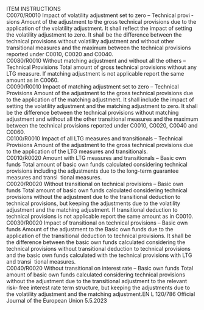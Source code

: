  
ITEM  INSTRUCTIONS  
C0070/R0010  Impact of volatility adjustment 
set to zero – Technical provi ­
sions  Amount of the adjustment to the gross technical provisions due to the application 
of the volatility adjustment. It shall reflect the impact of setting the volatility 
adjustment to zero. 
It shall be the difference between the technical provisions without volatility 
adjustment and without other transitional measures and the maximum between 
the technical provisions reported under C0010, C0020 and C0040.  
C0080/R0010  Without matching adjustment 
and without all the others – 
Technical Provisions  Total amount of gross technical provisions without any LTG measure. 
If matching adjustment is not applicable report the same amount as in C0060.  
C0090/R0010  Impact of matching 
adjustment set to zero – 
Technical Provisions  Amount of the adjustment to the gross technical provisions due to the application 
of the matching adjustment. It shall include the impact of setting the volatility 
adjustment and the matching adjustment to zero. 
It shall be the difference between the technical provisions without matching 
adjustment and without all the other transitional measures and the maximum 
between the technical provisions reported under C0010, C0020, C0040 and 
C0060.  
C0100/R0010  Impact of all LTG measures 
and transitionals – Technical 
Provisions  Amount of the adjustment to the gross technical provisions due to the application 
of the LTG measures and transitionals.  
C0010/R0020  Amount with LTG measures 
and transitionals – Basic own 
funds  Total amount of basic own funds calculated considering technical provisions 
including the adjustments due to the long-term guarantee measures and transi ­
tional measures.  
C0020/R0020  Without transitional on 
technical provisions – Basic 
own funds  Total amount of basic own funds calculated considering technical provisions 
without the adjustment due to the transitional deduction to technical provisions, 
but keeping the adjustments due to the volatility adjustment and the matching 
adjustment. 
If transitional deduction to technical provisions is not applicable report the same 
amount as in C0010.  
C0030/R0020  Impact of transitional on 
technical provisions – Basic 
own funds  Amount of the adjustment to the Basic own funds due to the application of the 
transitional deduction to technical provisions. 
It shall be the difference between the basic own funds calculated considering the 
technical provisions without transitional deduction to technical provisions and the 
basic own funds calculated with the technical provisions with LTG and transi ­
tional measures.  
C0040/R0020  Without transitional on 
interest rate – Basic own funds  Total amount of basic own funds calculated considering technical provisions 
without the adjustment due to the transitional adjustment to the relevant risk- 
free interest rate term structure, but keeping the adjustments due to the volatility 
adjustment and the matching adjustment.EN  L 120/786 Official Journal of the European Union 5.5.2023